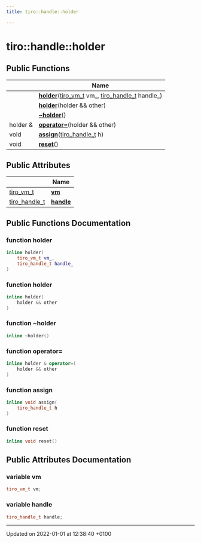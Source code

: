 ```yaml
---
title: tiro::handle::holder

---
```


# tiro::handle::holder





## Public Functions

|                | Name           |
| -------------- | -------------- |
| | **[holder](/docs/api/classes/structtiro_1_1handle_1_1holder#function-holder)**([tiro&#95;vm&#95;t](/docs/api/files/def&#95;8h#typedef-tiro-vm-t) vm_, [tiro&#95;handle&#95;t](/docs/api/files/def&#95;8h#typedef-tiro-handle-t) handle_) |
| | **[holder](/docs/api/classes/structtiro_1_1handle_1_1holder#function-holder)**(holder && other) |
| | **[~holder](/docs/api/classes/structtiro_1_1handle_1_1holder#function-~holder)**() |
| holder & | **[operator=](/docs/api/classes/structtiro_1_1handle_1_1holder#function-operator=)**(holder && other) |
| void | **[assign](/docs/api/classes/structtiro_1_1handle_1_1holder#function-assign)**([tiro&#95;handle&#95;t](/docs/api/files/def&#95;8h#typedef-tiro-handle-t) h) |
| void | **[reset](/docs/api/classes/structtiro_1_1handle_1_1holder#function-reset)**() |

## Public Attributes

|                | Name           |
| -------------- | -------------- |
| [tiro&#95;vm&#95;t](/docs/api/files/def&#95;8h#typedef-tiro-vm-t) | **[vm](/docs/api/classes/structtiro_1_1handle_1_1holder#variable-vm)**  |
| [tiro&#95;handle&#95;t](/docs/api/files/def&#95;8h#typedef-tiro-handle-t) | **[handle](/docs/api/classes/structtiro_1_1handle_1_1holder#variable-handle)**  |

## Public Functions Documentation

### function holder

```cpp
inline holder(
    tiro_vm_t vm_,
    tiro_handle_t handle_
)
```


### function holder

```cpp
inline holder(
    holder && other
)
```


### function ~holder

```cpp
inline ~holder()
```


### function operator=

```cpp
inline holder & operator=(
    holder && other
)
```


### function assign

```cpp
inline void assign(
    tiro_handle_t h
)
```


### function reset

```cpp
inline void reset()
```


## Public Attributes Documentation

### variable vm

```cpp
tiro_vm_t vm;
```


### variable handle

```cpp
tiro_handle_t handle;
```


-------------------------------

Updated on 2022-01-01 at 12:38:40 +0100